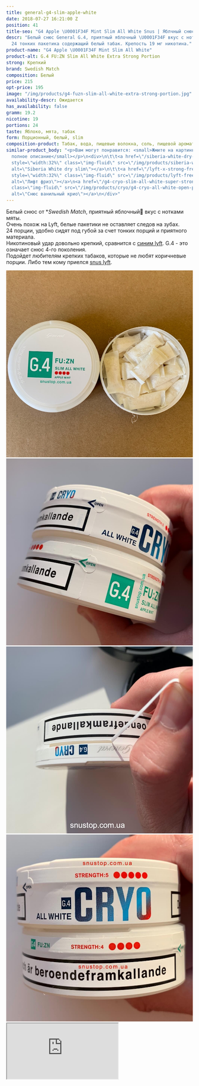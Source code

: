 ```yaml
---
title: general-g4-slim-apple-white
date: 2018-07-27 16:21:00 Z
position: 41
title-seo: "G4 Apple \U0001F34F Mint Slim All White Snus | Яблчный снюс"
descr: "Белый снюс General G.4, приятный яблочный \U0001F34F вкус с нотками мяты.
  24 тонких пакетика содержащий белый табак. Крепость 19 мг никотина."
product-name: "G4 Apple \U0001F34F Mint Slim All White"
product-alt: G.4 FU:ZN Slim All White Extra Strong Portion
strong: Крепкий
brand: Swedish Match
composition: Белый
price: 215
opt-price: 195
image: "/img/products/g4-fuzn-slim-all-white-extra-strong-portion.jpg"
availability-descr: Ожидается
has_availability: false
gramm: 19.2
nicotine: 19
portions: 24
taste: Яблоко, мята, табак
form: Порционный, белый, slim
composition-product: Табак, вода, пищевые волокна, соль, пищевой ароматизатор
similar-product_body: "<p>Вам могут понравится: <small>Жмите на картинки и читайте
  полное описание</small></p>\n<div>\n\t\t<a href=\"/siberia-white-dry-slim\"><img
  style=\"width:32%\" class=\"img-fluid\" src=\"/img/products/siberia-white-dry-slim/siberia-open-and-cryo.jpg\"
  alt=\"Siberia White dry slim\"></a>\n\t\t<a href=\"/lyft-x-strong-freeze-slim-white\"><img
  style=\"width:32%\" class=\"img-fluid\" src=\"/img/products/lyft-freeze/lyft-freeze-open.jpg\"
  alt=\"Лифт фриз\"></a>\n<a href=\"/g4-cryo-slim-all-white-super-strong\"><img style=\"width:32%\"
  class=\"img-fluid\" src=\"/img/products/cryo/g4-cryo-all-white-open-portion.jpg\"
  alt=\"Снюс ванильный крио\"></a>\n</div>"
---
```


Белый снюс от **Swedish Match*, приятный яблочный🍏 вкус с нотками мяты.<br>
Очень похож на Lyft, белые пакетики не оставляет следов на зубах.<br>
24 порции, удобно сидят под губой за счет тонких порций и приятного материала.<br>
Никотиновый удар довольно крепкий, сравнится с [синим lyft](/lyft-strong-ice-cool-mint-slim-all-white).
G.4 - это означает снюс 4-го поколения.<br>
Подойдет любителям крепких табаков, которые не любят коричневые порции. Либо тем кому приелся [snus lyft](/lyft).

<div class="popup-gallery d-flex mb-2">
	<a class="mr-2" href="/img/products/general-g4-slim-apple-white/g4-apple-snus-open.jpg" title="Яблочный G4 Белые порции"><img class="img-fluid" src="/img/products/general-g4-slim-apple-white/g4-apple-snus-open.jpg" alt="G4 Apple All White snus open"></a>
	<a class="mr-2" href="/img/products/cryo/cryo-and-apple-open.jpg" title="Как открыть банку? Потяните за open, след фото"><img class="img-fluid" src="/img/products/cryo/cryo-and-apple-open.jpg" alt="Ванильный g4 Cryo открыть"></a>
	<a class="mr-2" href="/img/products/cryo/how-open-cryo.jpg" title="Тяните ленточку"><img class="img-fluid" src="/img/products/cryo/how-open-cryo.jpg" alt="Ванильный g4 Cryo открываем"></a>
	<a class="mr-2" href="/img/products/cryo/cryo-and-apple-strong.jpg" title="<a href='/g4-cryo-slim-all-white-super-strong'>Ванильный крио</a> очень похож на яблчный g4, но крио крепче."><img class="img-fluid" src="/img/products/cryo/cryo-and-apple-strong.jpg" alt="g4 cryo крепче чем g4 apple"></a>
</div>
<div class="embed-responsive embed-responsive-16by9 mb-3">
  <iframe class="embed-responsive-item" src="https://www.youtube.com/embed/wcHFyJgfeGI" allowfullscreen></iframe>
</div>